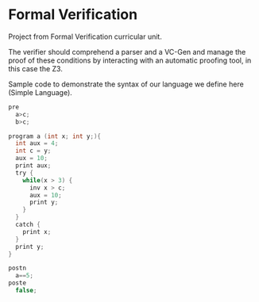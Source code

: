 # Formal Verification
Project from Formal Verification curricular unit.

The verifier should comprehend a parser and a VC-Gen and manage the proof of these conditions by interacting with an automatic proofing tool, in this case the Z3.

Sample code to demonstrate the syntax of our language we define here (Simple Language).

```C
pre
  a>c;
  b>c;

program a (int x; int y;){
  int aux = 4;
  int c = y;
  aux = 10;
  print aux;
  try {
    while(x > 3) {
      inv x > c;
      aux = 10;
      print y;
    }
  }
  catch {
    print x;
  }
  print y;
}

postn
  a==5;
poste
  false;
```
